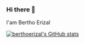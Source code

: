 ### Hi there 👋
I'am Bertho Erizal

[![berthoerizal's GitHub stats](https://github-readme-stats.vercel.app/api?username=berthoerizal&show_icons=true)](https://github.com/berthoerizal/github-readme-stats)




